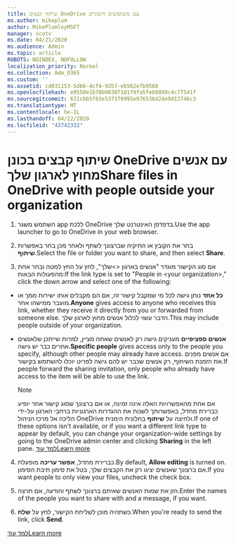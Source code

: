 ```yaml
---
title: שיתוף קבצים OneDrive עם משתמשים חיצוניים
ms.author: mikeplum
author: MikePlumleyMSFT
manager: scotv
ms.date: 04/21/2020
ms.audience: Admin
ms.topic: article
ROBOTS: NOINDEX, NOFOLLOW
localization_priority: Normal
ms.collection: Adm_O365
ms.custom: ''
ms.assetid: cd031153-5db6-4cf4-92b7-eb562e7b9568
ms.openlocfilehash: e9550e1b70b00307101f9fa5feb0899c4c77541f
ms.sourcegitcommit: 631cbb5f03e5371f0995e976536d24e9d13746c3
ms.translationtype: MT
ms.contentlocale: he-IL
ms.lasthandoff: 04/22/2020
ms.locfileid: "43742332"
---
```

# <a name="share-files-in-onedrive-with-people-outside-your-organization"></a><span data-ttu-id="f72a2-102">שיתוף קבצים בכונן OneDrive עם אנשים מחוץ לארגון שלך</span><span class="sxs-lookup"><span data-stu-id="f72a2-102">Share files in OneDrive with people outside your organization</span></span>

1. <span data-ttu-id="f72a2-103">השתמש משגר app ללכת OneDrive בדפדפן האינטרנט שלך.</span><span class="sxs-lookup"><span data-stu-id="f72a2-103">Use the app launcher to go to OneDrive in your web browser.</span></span> 
    
2. <span data-ttu-id="f72a2-104">בחר את הקובץ או התיקיה שברצונך לשתף ולאחר מכן בחר באפשרות **שיתוף**.</span><span class="sxs-lookup"><span data-stu-id="f72a2-104">Select the file or folder you want to share, and then select **Share**.</span></span> 
    
3. <span data-ttu-id="f72a2-105">אם סוג הקישור מוגדר "אנשים בארגון \<\>שלך", לחץ על החץ למטה ובחר אחת מהפעולות הבאות:</span><span class="sxs-lookup"><span data-stu-id="f72a2-105">If the link type is set to "People in \<your organization\>," click the down arrow and select one of the following:</span></span> 
    
  - <span data-ttu-id="f72a2-106">**כל אחד** נותן גישה לכל מי שמקבל קישור זה, אם הם מקבלים אותו ישירות ממך או מועבר ממישהו אחר.</span><span class="sxs-lookup"><span data-stu-id="f72a2-106">**Anyone** gives access to anyone who receives this link, whether they receive it directly from you or forwarded from someone else.</span></span> <span data-ttu-id="f72a2-107">הדבר עשוי לכלול אנשים מחוץ לארגון שלך.</span><span class="sxs-lookup"><span data-stu-id="f72a2-107">This may include people outside of your organization.</span></span> 
    
  - <span data-ttu-id="f72a2-108">**אנשים ספציפיים** מעניקים גישה רק לאנשים שאתה מציין, למרות שייתכן שלאנשים אחרים כבר יש גישה.</span><span class="sxs-lookup"><span data-stu-id="f72a2-108">**Specific people** gives access only to the people you specify, although other people may already have access.</span></span> <span data-ttu-id="f72a2-109">אם אנשים מפנים את הזמנת השיתוף, רק אנשים שכבר יש להם גישה לפריט יוכלו להשתמש בקישור.</span><span class="sxs-lookup"><span data-stu-id="f72a2-109">If people forward the sharing invitation, only people who already have access to the item will be able to use the link.</span></span> 
    
    > [!NOTE]
    > <span data-ttu-id="f72a2-110">אם אחת מהאפשרויות האלה אינה זמינה, או אם ברצונך שסוג קישור אחר יופיע כברירת מחדל, באפשרותך לשנות את ההגדרות הארגוניות ברחבי הארגון על-ידי הליכה אל מרכז הניהול OneDrive ולחיצה על **שיתוף** בחלונית הימנית.</span><span class="sxs-lookup"><span data-stu-id="f72a2-110">If one of these options isn't available, or if you want a different link type to appear by default, you can change your organization-wide settings by going to the OneDrive admin center and clicking **Sharing** in the left pane.</span></span> [<span data-ttu-id="f72a2-111">למד עוד</span><span class="sxs-lookup"><span data-stu-id="f72a2-111">Learn more</span></span>](https://go.microsoft.com/fwlink/?linkid=871961)
  
4. <span data-ttu-id="f72a2-112">כברירת מחדל, **אפשר עריכה** מופעלת.</span><span class="sxs-lookup"><span data-stu-id="f72a2-112">By default, **Allow editing** is turned on.</span></span> <span data-ttu-id="f72a2-113">אם ברצונך שאנשים יציגו רק את הקבצים שלך, בטל את סימון תיבת הסימון.</span><span class="sxs-lookup"><span data-stu-id="f72a2-113">If you want people to only view your files, uncheck the check box.</span></span> 
    
5. <span data-ttu-id="f72a2-114">הזן את שמות האנשים שאיתם ברצונך לשתף והודעה, אם תרצה.</span><span class="sxs-lookup"><span data-stu-id="f72a2-114">Enter the names of the people you want to share with and a message, if you want.</span></span>
    
6. <span data-ttu-id="f72a2-115">כשתהיה מוכן לשליחת הקישור, לחץ על **שלח**.</span><span class="sxs-lookup"><span data-stu-id="f72a2-115">When you're ready to send the link, click **Send**.</span></span> 
    
[<span data-ttu-id="f72a2-116">למד עוד</span><span class="sxs-lookup"><span data-stu-id="f72a2-116">Learn more</span></span>](https://go.microsoft.com/fwlink/?linkid=871861)
  

